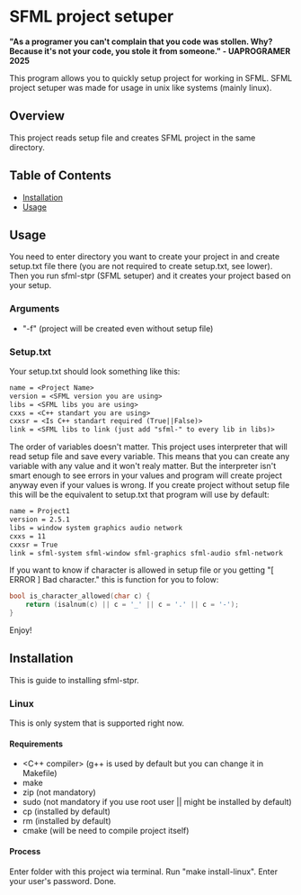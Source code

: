 # SFML project setuper

**"As a programer you can't complain that you code was stollen. Why? Because it's not your code, you stole it from someone." - UAPROGRAMER 2025**

This program allows you to quickly setup project for working in SFML. SFML project setuper was made for usage in unix like systems (mainly linux).

## Overview
This project reads setup file and creates SFML project in the same directory.

## Table of Contents
- [Installation](#installation)
- [Usage](#usage)

## Usage
You need to enter directory you want to create your project in and create setup.txt file there (you are not required to create setup.txt, see lower). Then you run sfml-stpr (SFML setuper) and it creates your project based on your setup.

### Arguments 
- "-f" (project will be created even without setup file)

### Setup.txt
Your setup.txt should look something like this:

```setup.txt
name = <Project Name>
version = <SFML version you are using>
libs = <SFML libs you are using>
cxxs = <C++ standart you are using>
cxxsr = <Is C++ standart required (True||False)>
link = <SFML libs to link (just add "sfml-" to every lib in libs)>
```

The order of variables doesn't matter. This project uses interpreter that will read setup file and save every variable. This means that you can create any variable with any value and it won't realy matter.
But the interpreter isn't smart enough to see errors in your values and program will create project anyway even if your values is wrong.
If you create project without setup file this will be the equivalent to setup.txt that program will use by default:

```setup.txt
name = Project1
version = 2.5.1
libs = window system graphics audio network
cxxs = 11
cxxsr = True
link = sfml-system sfml-window sfml-graphics sfml-audio sfml-network
```

If you want to know if character is allowed in setup file or you getting "[ ERROR ] Bad character." this is function for you to folow:

```C++
bool is_character_allowed(char c) {
    return (isalnum(c) || c = '_' || c = '.' || c = '-');
}
```

Enjoy!

## Installation
This is guide to installing sfml-stpr.

### Linux
This is only system that is supported right now.

#### Requirements
- <C++ compiler> (g++ is used by default but you can change it in Makefile)
- make 
- zip (not mandatory)
- sudo (not mandatory if you use root user || might be installed by default) 
- cp (installed by default)
- rm (installed by default)
- cmake (will be need to compile project itself)

#### Process
Enter folder with this project wia terminal. Run "make install-linux". Enter your user's password. Done.
